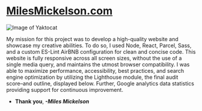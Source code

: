 # **[MilesMickelson.com](https://milesmickelson.com)**

![Image of Yaktocat](https://octodex.github.com/images/yaktocat.png)

My mission for this project was to develop a high-quality website and showcase my creative 
abilities. To do so, I used Node, React, Parcel, Sass, and a custom ES-Lint AirBNB configuration 
for clean and concise code. This website is fully responsive across all screen sizes, without 
the use of a single media query, and maintains the utmost browser compatibility. I was able to 
maximize performance, accessibility, best practices, and search engine optimization by utilizing 
the Lighthouse module, the final audit score–and outline, displayed below. Further, Google 
analytics data statistics providing support for continuous improvement.

* **Thank you**, ***-Miles Mickelson***
